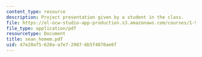 ```yaml
---
content_type: resource
description: Project presentation given by a student in the class.
file: https://ol-ocw-studio-app-production.s3.amazonaws.com/courses/1-964-design-for-sustainability-fall-2006/47e20af5628aa7e729876b5f4870ae6f_sean_homem.pdf
file_type: application/pdf
resourcetype: Document
title: sean_homem.pdf
uid: 47e20af5-628a-a7e7-2987-6b5f4870ae6f
---
```


